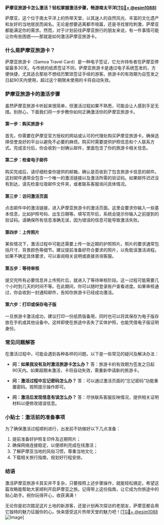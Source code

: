 **萨摩亚旅游卡怎么激活？轻松掌握激活步骤，畅游南太平洋[[TG💪+ @esim1088](https://t.me/s/esim1088)]**

萨摩亚，这个位于南太平洋上的热带天堂，以其迷人的自然风光、丰富的文化遗产和友好的当地居民而闻名。无论是想要逃离都市喧嚣，还是寻找冒险刺激，萨摩亚都能满足你的需求。然而，对于计划前往萨摩亚旅行的朋友来说，有一件事情可能让你有些困惑——那就是如何激活萨摩亚旅游卡。

### 什么是萨摩亚旅游卡？

萨摩亚旅游卡（Samoa Travel Card）是一种电子签证，它允许持有者在萨摩亚停留最多30天。与传统的纸质签证不同，萨摩亚旅游卡是通过电子系统签发的，方便快捷，尤其适合那些不想经历繁琐签证手续的游客。旅游卡的有效期为自签发之日起90天内使用，超过这个期限未使用的卡将自动失效。

### 萨摩亚旅游卡的激活步骤

虽然萨摩亚旅游卡听起来很简单，但激活过程如果不熟悉，可能会让人感到手足无措。别担心，下面我们将一步步教你如何正确激活你的萨摩亚旅游卡。

#### 第一步：购买旅游卡

首先，你需要在萨摩亚官方授权的网站或认可的代理处购买萨摩亚旅游卡。确保选择信誉良好的平台以避免不必要的麻烦。购买时需要提供护照信息和个人联系方式。完成支付后，你会收到一封确认邮件，里面包含了你的旅游卡相关信息。

#### 第二步：检查电子邮件

购买完成后，请仔细检查你提供的邮箱，确认是否收到了包含旅游卡信息的邮件。这封邮件通常会包含一个唯一的激活链接以及激活所需的验证码。如果邮件迟迟没有到达，请先检查垃圾邮件文件夹，或者联系客服询问具体情况。

#### 第三步：访问激活页面

点击邮件中的激活链接，进入萨摩亚旅游卡的激活页面。这里会要求你输入一些基本信息，比如护照号码、出生日期等。填写完毕后，系统会提示你输入之前提到的验证码。请确保所有信息准确无误，因为错误的信息可能导致激活失败。

#### 第四步：上传照片

某些情况下，激活过程中可能还需要上传一张近期的护照照片。照片的要求通常包括尺寸、背景颜色等细节。建议提前准备好符合要求的照片，以免耽误激活进程。如果不确定具体要求，可以查阅相关说明或直接咨询客服。

#### 第五步：等待审核

提交完所有必要信息并上传照片后，就进入了等待审核阶段。这一过程可能需要几个小时到几天的时间不等。在此期间，你可以随时登录账户查看进度。如果审核通过，你会收到一封通知邮件，告知你旅游卡已经成功激活。

#### 第六步：打印或保存电子版

一旦旅游卡激活成功，建议打印一份纸质版备用，同时也可以将其保存为电子版存放在手机或其他设备中。这样即使在旅途中丢失了实体护照，也能凭借电子版证明身份。

### 常见问题解答

在激活过程中，可能会遇到各种各样的问题。以下是一些常见的疑问及解决办法：

- **问：如果我没有及时激活旅游卡怎么办？**
  答：旅游卡的有效期为签发之日起90天内。如果超期未激活，卡将自动失效，需重新申请新的旅游卡。

- **问：激活过程中忘记密码怎么办？**
  答：可以通过激活页面的“忘记密码”功能重置密码。按照提示操作即可。

- **问：激活后发现信息有误怎么办？**
  答：尽快联系客服反映情况，提供相关证明材料以便修改错误信息。

### 小贴士：激活前的准备事项

为了确保激活过程顺利进行，出发前不妨做好以下几点准备：
1. 提前准备好护照复印件及近期照片；
2. 确保网络连接稳定，以便顺利完成在线激活；
3. 了解萨摩亚当地的风俗习惯，尊重当地文化；
4. 下载相关旅行指南，规划好行程安排。

### 结语

激活萨摩亚旅游卡其实并不复杂，只要按照上述步骤操作，就能轻松搞定。希望这篇攻略能帮助大家顺利开启萨摩亚之旅。记得带上这份指南，让它成为你旅途中的贴心助手。祝你玩得开心，收获满满！

无论你是初次踏足这片土地的新游客，还是计划再次探访的老朋友，萨摩亚都会用它独特的魅力征服你的心。快来感受这片热带天堂的魅力吧！[[TG💪+ @esim1088](https://t.me/s/esim1088) ![Image](https://i.postimg.cc/4NQfJmqS/Snipaste-2025-05-13-00-14-12.png)]